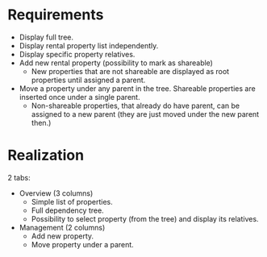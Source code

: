 # Requirements

- Display full tree.
- Display rental property list independently.
- Display specific property relatives.
- Add new rental property (possibility to mark as shareable)
  - New properties that are not shareable are displayed as root properties until assigned a parent.
- Move a property under any parent in the tree. Shareable properties are inserted once under a single parent.
  - Non-shareable properties, that already do have parent, can be assigned to a new parent (they are just moved under the new parent then.)

# Realization

2 tabs:
- Overview (3 columns)
  - Simple list of properties.
  - Full dependency tree.
  - Possibility to select property (from the tree) and display its relatives.
- Management (2 columns)
  - Add new property.
  - Move property under a parent.
